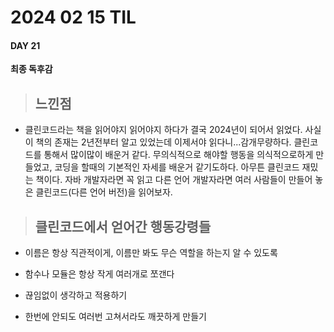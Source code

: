 # **2024 02 15 TIL**

#### **DAY 21** &nbsp;

**최종 독후감**

> ## 느낀점

- 클린코드라는 책을 읽어야지 읽어야지 하다가 결국 2024년이 되어서 읽었다. 사실 이 책의 존재는 2년전부터 알고 있었는데 이제서야 읽다니...감개무량하다. 클린코드를 통해서 많이많이 배운거 같다. 무의식적으로 해야할 행동을 의식적으로하게 만들었고, 코딩을 할때의 기본적인 자세를 배운거 같기도하다. 아무튼 클린코드 재밌는 책이다. 자바 개발자라면 꼭 읽고 다른 언어 개발자라면 여러 사람들이 만들어 놓은 클린코드(다른 언어 버전)을 읽어보자.

> ## 클린코드에서 얻어간 행동강령들

- 이름은 항상 직관적이게, 이름만 봐도 무슨 역할을 하는지 알 수 있도록

- 함수나 모듈은 항상 작게 여러개로 쪼갠다

- 끊임없이 생각하고 적용하기

- 한번에 안되도 여러번 고쳐서라도 깨끗하게 만들기
